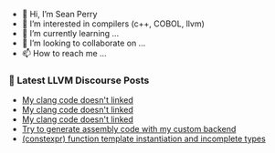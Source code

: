 - 👋 Hi, I’m Sean Perry
- 👀 I’m interested in compilers (c++, COBOL, llvm)
- 🌱 I’m currently learning ...
- 💞️ I’m looking to collaborate on ...
- 📫 How to reach me ...

<!---
s66perry/s66perry is a ✨ special ✨ repository because its `README.md` (this file) appears on your GitHub profile.
You can click the Preview link to take a look at your changes.
--->
### 📕 Latest LLVM Discourse Posts

<!-- DISCOURSE-LLVM:START -->
- [My clang code doesn&#39;t linked](https://discourse.llvm.org/t/my-clang-code-doesnt-linked/62088#post_12)
- [My clang code doesn&#39;t linked](https://discourse.llvm.org/t/my-clang-code-doesnt-linked/62088#post_11)
- [My clang code doesn&#39;t linked](https://discourse.llvm.org/t/my-clang-code-doesnt-linked/62088#post_10)
- [Try to generate assembly code with my custom backend](https://discourse.llvm.org/t/try-to-generate-assembly-code-with-my-custom-backend/61708#post_3)
- [&lpar;constexpr&rpar; function template instantiation and incomplete types](https://discourse.llvm.org/t/constexpr-function-template-instantiation-and-incomplete-types/62136#post_1)
<!-- DISCOURSE-LLVM:END -->
